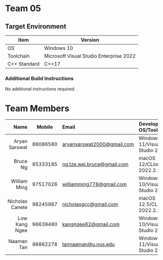 # Team 05

## Target Environment

Item | Version
-|-
OS | Windows 10
Toolchain | Microsoft Visual Studio Enterprise 2022
C++ Standard | C++17

### Additional Build Instructions

No additional instructions required.

# Team Members

Name | Mobile | Email | Development OS/Toolchain
-:|:-:|:-|-|
Aryan Sarswat | 86086580 | aryansarswat2000@gmail.com | Windows 11/Visual Studio 2022
Bruce Ng | 85333185 | ng.tze.wei.bruce@gmail.com | macOS 12/CLion 2022.2.1
William Ming | 97517026 | williamming778@gmail.com | Windows 10/Visual Studio 2022
Nicholas Canete | 98245987 | nicholasgcc@gmail.com | macOS 12.5/CLion 2022.2.1
Low Kang Ngee | 96639480 | kangngee62@gmail.com | Windows 10/Visual Studio 2022
Naaman Tan | 96862278 | tannaaman@u.nus.edu | Windows 11/Visual Studio 2017
